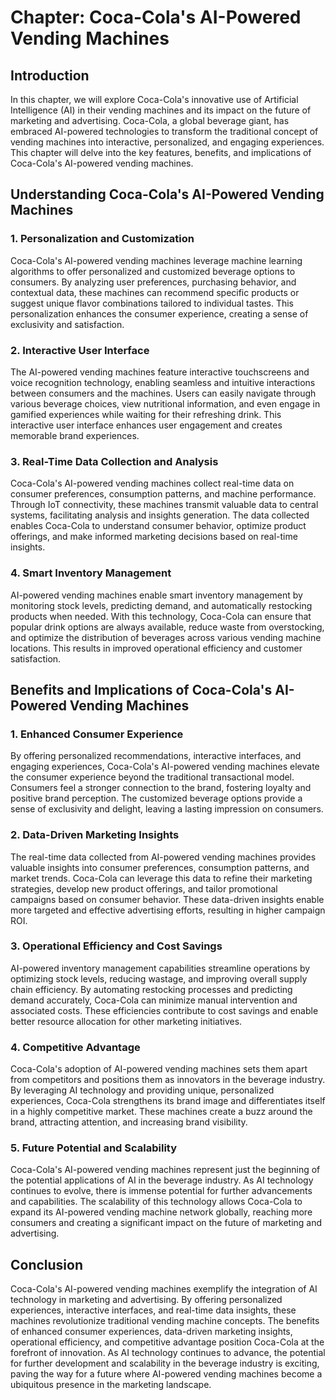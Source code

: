 Chapter: Coca-Cola's AI-Powered Vending Machines
================================================

Introduction
------------

In this chapter, we will explore Coca-Cola's innovative use of Artificial Intelligence (AI) in their vending machines and its impact on the future of marketing and advertising. Coca-Cola, a global beverage giant, has embraced AI-powered technologies to transform the traditional concept of vending machines into interactive, personalized, and engaging experiences. This chapter will delve into the key features, benefits, and implications of Coca-Cola's AI-powered vending machines.

Understanding Coca-Cola's AI-Powered Vending Machines
-----------------------------------------------------

### 1. Personalization and Customization

Coca-Cola's AI-powered vending machines leverage machine learning algorithms to offer personalized and customized beverage options to consumers. By analyzing user preferences, purchasing behavior, and contextual data, these machines can recommend specific products or suggest unique flavor combinations tailored to individual tastes. This personalization enhances the consumer experience, creating a sense of exclusivity and satisfaction.

### 2. Interactive User Interface

The AI-powered vending machines feature interactive touchscreens and voice recognition technology, enabling seamless and intuitive interactions between consumers and the machines. Users can easily navigate through various beverage choices, view nutritional information, and even engage in gamified experiences while waiting for their refreshing drink. This interactive user interface enhances user engagement and creates memorable brand experiences.

### 3. Real-Time Data Collection and Analysis

Coca-Cola's AI-powered vending machines collect real-time data on consumer preferences, consumption patterns, and machine performance. Through IoT connectivity, these machines transmit valuable data to central systems, facilitating analysis and insights generation. The data collected enables Coca-Cola to understand consumer behavior, optimize product offerings, and make informed marketing decisions based on real-time insights.

### 4. Smart Inventory Management

AI-powered vending machines enable smart inventory management by monitoring stock levels, predicting demand, and automatically restocking products when needed. With this technology, Coca-Cola can ensure that popular drink options are always available, reduce waste from overstocking, and optimize the distribution of beverages across various vending machine locations. This results in improved operational efficiency and customer satisfaction.

Benefits and Implications of Coca-Cola's AI-Powered Vending Machines
--------------------------------------------------------------------

### 1. Enhanced Consumer Experience

By offering personalized recommendations, interactive interfaces, and engaging experiences, Coca-Cola's AI-powered vending machines elevate the consumer experience beyond the traditional transactional model. Consumers feel a stronger connection to the brand, fostering loyalty and positive brand perception. The customized beverage options provide a sense of exclusivity and delight, leaving a lasting impression on consumers.

### 2. Data-Driven Marketing Insights

The real-time data collected from AI-powered vending machines provides valuable insights into consumer preferences, consumption patterns, and market trends. Coca-Cola can leverage this data to refine their marketing strategies, develop new product offerings, and tailor promotional campaigns based on consumer behavior. These data-driven insights enable more targeted and effective advertising efforts, resulting in higher campaign ROI.

### 3. Operational Efficiency and Cost Savings

AI-powered inventory management capabilities streamline operations by optimizing stock levels, reducing wastage, and improving overall supply chain efficiency. By automating restocking processes and predicting demand accurately, Coca-Cola can minimize manual intervention and associated costs. These efficiencies contribute to cost savings and enable better resource allocation for other marketing initiatives.

### 4. Competitive Advantage

Coca-Cola's adoption of AI-powered vending machines sets them apart from competitors and positions them as innovators in the beverage industry. By leveraging AI technology and providing unique, personalized experiences, Coca-Cola strengthens its brand image and differentiates itself in a highly competitive market. These machines create a buzz around the brand, attracting attention, and increasing brand visibility.

### 5. Future Potential and Scalability

Coca-Cola's AI-powered vending machines represent just the beginning of the potential applications of AI in the beverage industry. As AI technology continues to evolve, there is immense potential for further advancements and capabilities. The scalability of this technology allows Coca-Cola to expand its AI-powered vending machine network globally, reaching more consumers and creating a significant impact on the future of marketing and advertising.

Conclusion
----------

Coca-Cola's AI-powered vending machines exemplify the integration of AI technology in marketing and advertising. By offering personalized experiences, interactive interfaces, and real-time data insights, these machines revolutionize traditional vending machine concepts. The benefits of enhanced consumer experiences, data-driven marketing insights, operational efficiency, and competitive advantage position Coca-Cola at the forefront of innovation. As AI technology continues to advance, the potential for further development and scalability in the beverage industry is exciting, paving the way for a future where AI-powered vending machines become a ubiquitous presence in the marketing landscape.
